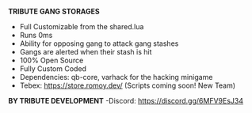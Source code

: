 **TRIBUTE GANG STORAGES**
- Full Customizable from the shared.lua
- Runs 0ms
- Ability for opposing gang to attack gang stashes
- Gangs are alerted when their stash is hit
- 100% Open Source
- Fully Custom Coded
- Dependencies: qb-core, varhack for the hacking minigame
- Tebex: https://store.romoy.dev/ (Scripts coming soon! New Team)

**BY TRIBUTE DEVELOPMENT**
-Discord: https://discord.gg/6MFV9EsJ34
